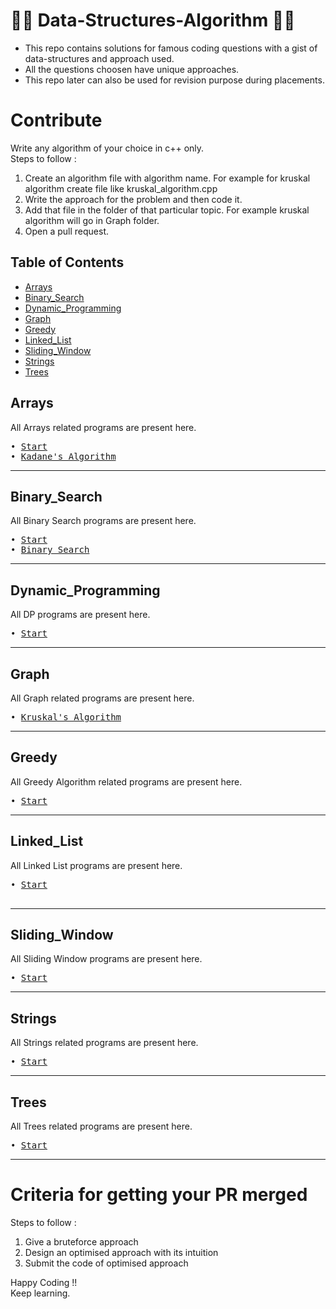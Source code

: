 
# 👨‍💻 Data-Structures-Algorithm 👨‍💻 

- This repo contains solutions for famous coding questions with a gist of data-structures and approach used. <br>
- All the questions choosen have unique approaches. <br>
- This repo later can also be used for revision purpose during placements. <br>

# Contribute

Write any algorithm of your choice in c++ only.<br>
Steps to follow :
1. Create an algorithm file with algorithm name. For example for kruskal algorithm create file like kruskal_algorithm.cpp
2. Write the approach for the problem and then code it.
3. Add that file in the folder of that particular topic. For example kruskal algorithm  will go in Graph folder.
4. Open a pull request.

## Table of Contents

-   [Arrays](#Arrays)
-   [Binary_Search](#Binary_Search)
-   [Dynamic_Programming](#Dynamic_Programming)
-   [Graph](#Graph)
-   [Greedy](#Greedy)
-   [Linked_List](#Linked_List)
-   [Sliding_Window](#Sliding_Window)
-   [Strings](#Strings)
-   [Trees](#Trees)


</details>

## Arrays

All Arrays related programs are present here.

<pre>
• <a href="https://github.com/jiitopticachapter/Data-Structures-Algo/blob/main/Arrays/start.cpp">Start</a>
• <a href="https://github.com/jiitopticachapter/Data-Structures-Algo/blob/main/Arrays/Kadane's_algorithm.cpp">Kadane's Algorithm</a>
</pre>

---

## Binary_Search

All Binary Search programs are present here.

<pre>
• <a href="https://github.com/jiitopticachapter/Data-Structures-Algo/blob/main/Binary_Search/start.cpp">Start</a>
• <a href="https://github.com/jiitopticachapter/Data-Structures-Algo/blob/main/Binary_Search/binarySearch.cpp">Binary Search</a>
</pre>

---

## Dynamic_Programming

All DP programs are present here.

<pre>
• <a href="https://github.com/jiitopticachapter/Data-Structures-Algo/blob/main/Dynamic_Programming/start.cpp">Start</a>
</pre>

---



## Graph

All Graph related programs are present here.

<pre>
• <a href="https://github.com/jiitopticachapter/Data-Structures-Algo/blob/main/Graph/kruskal_algorithm.cpp">Kruskal's Algorithm</a>
</pre>

---

## Greedy

All Greedy Algorithm related programs are present here.

<pre>
• <a href="https://github.com/jiitopticachapter/Data-Structures-Algo/blob/main/Greedy/start.cpp">Start</a>
</pre>

---

## Linked_List

All Linked List programs are present here.

<pre>
• <a href="https://github.com/jiitopticachapter/Data-Structures-Algo/blob/main/Linked_List/start.cpp">Start</a>

</pre>

---

## Sliding_Window

All Sliding Window programs are present here.

<pre>
• <a href="https://github.com/jiitopticachapter/Data-Structures-Algo/blob/main/Sliding_Window/start.cpp">Start</a>
</pre>

---

## Strings

All Strings related programs are present here.

<pre>
• <a href="https://github.com/jiitopticachapter/Data-Structures-Algo/blob/main/Strings/start.cpp">Start</a>
</pre>

---

## Trees

All Trees related programs are present here.

<pre>
• <a href="https://github.com/jiitopticachapter/Data-Structures-Algo/blob/main/Trees/start.cpp">Start</a>
</pre>

---


# Criteria for getting your PR merged

Steps to follow :
1. Give a bruteforce approach <br>
2. Design an optimised approach with its intuition <br>
3. Submit the code of optimised approach  <br>

Happy Coding !! <br>
Keep learning.
